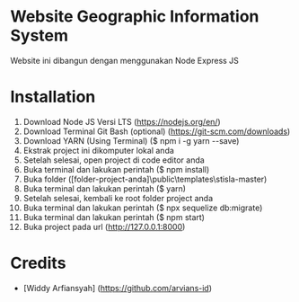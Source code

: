 # Website Geographic Information System

Website ini dibangun dengan menggunakan Node Express JS

# Installation

1. Download Node JS Versi LTS (https://nodejs.org/en/)
2. Download Terminal Git Bash (optional) (https://git-scm.com/downloads)
3. Download YARN (Using Terminal) ($ npm i -g yarn --save)
4. Ekstrak project ini dikomputer lokal anda
5. Setelah selesai, open project di code editor anda
6. Buka terminal dan lakukan perintah ($ npm install)
7. Buka folder ([folder-project-anda]\public\templates\stisla-master)
8. Buka terminal dan lakukan perintah ($ yarn)
9. Setelah selesai, kembali ke root folder project anda
10. Buka terminal dan lakukan perintah ($ npx sequelize db:migrate)
11. Buka terminal dan lakukan perintah ($ npm start)
12. Buka project pada url (http://127.0.0.1:8000)

# Credits

- [Widdy Arfiansyah] (https://github.com/arvians-id)
